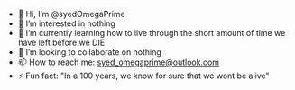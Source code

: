 - 👋 Hi, I’m @syedOmegaPrime
- 👀 I’m interested in nothing
- 🌱 I’m currently learning how to live through the short amount of time we have left before we DIE
- 💞️ I’m looking to collaborate on nothing
- 📫 How to reach me: syed_omegaprime@outlook.com
- ⚡ Fun fact: "In a 100 years, we know for sure that we wont be alive"

<!---
syedOmegaPrime/syedOmegaPrime is a ✨ special ✨ repository because its `README.md` (this file) appears on your GitHub profile.
You can click the Preview link to take a look at your changes.
--->
